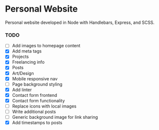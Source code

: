 # Personal Website

Personal website developed in Node with Handlebars, Express, and SCSS.

### TODO
- [ ] Add images to homepage content
- [x] Add meta tags
- [x] Projects
- [x] Freelancing info
- [x] Posts
- [x] Art/Design
- [x] Mobile responsive nav
- [ ] Page background styling
- [x] Add linter
- [x] Contact form frontend
- [x] Contact form functionality
- [ ] Replace icons with local images
- [ ] Write additional posts
- [ ] Generic background image for link sharing
- [x] Add timestamps to posts
